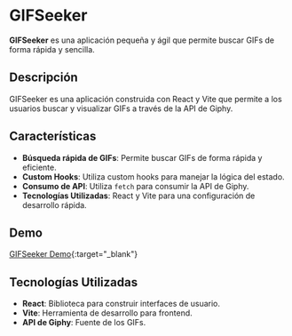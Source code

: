 # GIFSeeker

**GIFSeeker** es una aplicación pequeña y ágil que permite buscar GIFs de forma rápida y sencilla.

## Descripción

GIFSeeker es una aplicación construida con React y Vite que permite a los usuarios buscar y visualizar GIFs a través de la API de Giphy. 

## Características

- **Búsqueda rápida de GIFs**: Permite buscar GIFs de forma rápida y eficiente.
- **Custom Hooks**: Utiliza custom hooks para manejar la lógica del estado.
- **Consumo de API**: Utiliza `fetch` para consumir la API de Giphy.
- **Tecnologías Utilizadas**: React y Vite para una configuración de desarrollo rápida.

## Demo 

[GIFSeeker Demo](https://jhurtado-gifseeker.netlify.app){:target="_blank"}

## Tecnologías Utilizadas

- **React**: Biblioteca para construir interfaces de usuario.
- **Vite**: Herramienta de desarrollo para frontend.
- **API de Giphy**: Fuente de los GIFs.
